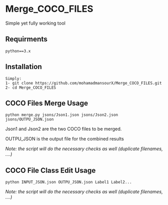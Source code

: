 # Merge_COCO_FILES

Simple yet fully working tool

## Requirments
`python==3.x`

## Installation
```
Simply:
1- git clone https://github.com/mohamadmansourX/Merge_COCO_FILES.git
2- cd Merge_COCO_FILES
```

## COCO Files Merge Usage
```
python merge.py jsons/Json1.json jsons/Json2.json jsons/OUTPU_JSON.json
```


Json1 and Json2 are the two COCO files to be merged.

OUTPU_JSON is the output file for the combined results

*Note: the script will do the necessary checks as well (duplicate filenames, ....)*


## COCO File Class Edit Usage

```
python INPUT_JSON.json OUTPU_JSON.json Label1 Label2...
```

*Note: the script will do the necessary checks as well (duplicate filenames, ....)*
